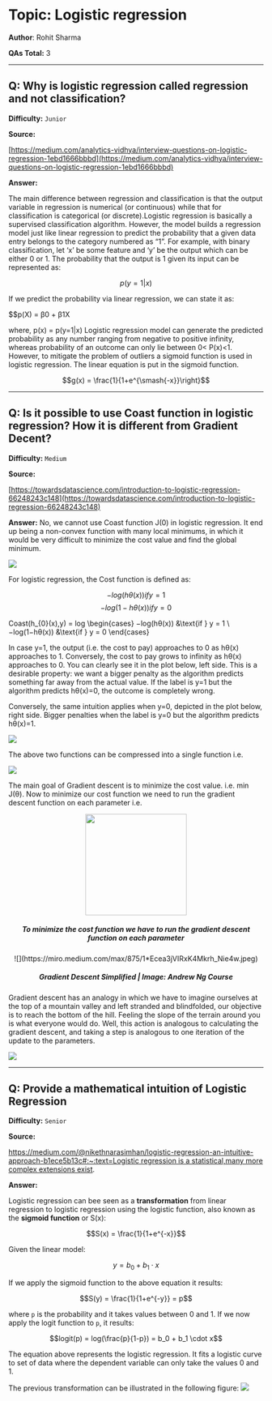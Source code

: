 # Topic: Logistic regression
**Author**: Rohit Sharma

**QAs Total:** 3

---

## Q: Why is logistic regression called regression and not classification?

**Difficulty:** `Junior`

**Source:**

[https://medium.com/analytics-vidhya/interview-questions-on-logistic-regression-1ebd1666bbbd](https://medium.com/analytics-vidhya/interview-questions-on-logistic-regression-1ebd1666bbbd)

**Answer:**

The main difference between regression and classification is that the output variable in regression is numerical (or continuous) while that for classification is categorical (or discrete).Logistic regression is basically a supervised classification algorithm. However, the model builds a regression model just like linear regression to predict the probability that a given data entry belongs to the category numbered as “1”.
For example, with binary classification, let ‘x’ be some feature and ‘y’ be the output which can be either 0 or 1.
The probability that the output is 1 given its input can be represented as:

$$p(y=1|x)$$

If we predict the probability via linear regression, we can state it as:

$$p(X) = β0 + β1X

where, p(x) = p(y=1|x)
Logistic regression model can generate the predicted probability as any number ranging from negative to positive infinity, whereas probability of an outcome can only lie between 0< P(x)<1. However, to mitigate the problem of outliers a sigmoid function is used in logistic regression. The linear equation is put in the sigmoid function.

$$g(x) = \frac{1}{1+e^{\smash{-x}}\right}$$

---

## Q: Is it possible to use Coast function in logistic regression? How it is different from Gradient Decent?

**Difficulty:** `Medium`

**Source:** 

[https://towardsdatascience.com/introduction-to-logistic-regression-66248243c148](https://towardsdatascience.com/introduction-to-logistic-regression-66248243c148)

**Answer:**
No, we cannot use Coast function J(0) in logistic regression. It end up being a non-convex function with many local minimums, in which it would be very difficult to minimize the cost value and find the global minimum. 

![](https://miro.medium.com/max/3000/1*dPXwswig8RTCAjstnUZNGQ.png)

For logistic regression, the Cost function is defined as:

$$−log(hθ(x)) if y = 1$$
$$−log(1−hθ(x)) if y = 0$$

Coast(h_{0}(x),y) = log \begin{cases}
                        −log(hθ(x))  &\text{if } y = 1 \\
                        −log(1−hθ(x)) &\text{if } y = 0
                        \end{cases}

In case y=1, the output (i.e. the cost to pay) approaches to 0 as hθ(x) approaches to 1. Conversely, the cost to pay grows to infinity as hθ(x) approaches to 0. You can clearly see it in the plot below, left side. This is a desirable property: we want a bigger penalty as the algorithm predicts something far away from the actual value. If the label is y=1 but the algorithm predicts hθ(x)=0, the outcome is completely wrong.

Conversely, the same intuition applies when y=0, depicted in the plot below, right side. Bigger penalties when the label is y=0 but the algorithm predicts hθ(x)=1.

![](https://miro.medium.com/max/875/1*ejwj2sFEgSA5yisYvbtSKQ.png)

The above two functions can be compressed into a single function i.e.

![](https://miro.medium.com/max/1400/1*_52kKSp8zWgVTNtnE2eYrg.png)

The main goal of Gradient descent is to minimize the cost value. i.e. min J(θ). Now to minimize our cost function we need to run the gradient descent function on each parameter i.e.

<p align="center"><img width="200" src="https://miro.medium.com/max/306/1*1--MUhjPjOL7oYdVo7R6gQ.png")</p>

<h5 align="center">To minimize the cost function we have to run the gradient descent function on each parameter</h5>

<p align="center">![](https://miro.medium.com/max/875/1*Ecea3jVIRxK4Mkrh_Nie4w.jpeg)</p>

<h5 align="center">Gradient Descent Simplified | Image: Andrew Ng Course</h5>

Gradient descent has an analogy in which we have to imagine ourselves at the top of a mountain valley and left stranded and blindfolded, our objective is to reach the bottom of the hill. Feeling the slope of the terrain around you is what everyone would do. Well, this action is analogous to calculating the gradient descent, and taking a step is analogous to one iteration of the update to the parameters.

![](https://miro.medium.com/max/875/1*SzVGKaga11mEwpJ1EpQJOw.png)

---
## Q: Provide a mathematical intuition of Logistic Regression

**Difficulty:** `Senior`

**Source:** 

[https://medium.com/@nikethnarasimhan/logistic-regression-an-intuitive-approach-b1ece5b13c#:~:text=Logistic regression is a statistical,many more complex extensions exist](https://medium.com/@nikethnarasimhan/logistic-regression-an-intuitive-approach-b1ece5b13c#:~:text=Logistic%20regression%20is%20a%20statistical,many%20more%20complex%20extensions%20exist).

**Answer:** 

Logistic regression can bee seen as a **transformation** from linear regression to logistic regression using the logistic function, also known as the **sigmoid function** or S(x):

$$S(x) = \frac{1}{1+e^{-x}}$$

Given the linear model: 

$$y = b_0 + b_1 \cdot x$$

If we apply the sigmoid function to the above equation it results: 

$$S(y) = \frac{1}{1+e^{-y}} = p$$

where `p` is the probability and it takes values between 0 and 1. If we now apply the logit function to `p`, it results: 

$$logit(p) = log(\frac{p}{1-p}) = b_0 + b_1 \cdot x$$

The equation above represents the logistic regression. It fits a logistic curve to set of data where the dependent variable can only take the values 0 and 1. 

The previous transformation can be illustrated in the following figure:
![](https://miro.medium.com/max/3000/1*dPXwswig8RTCAjstnUZNGQ.png)

